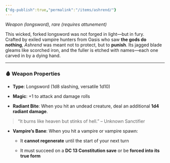 ```yaml
---
{"dg-publish":true,"permalink":"/items/ashrend/"}
---
```


_Weapon (longsword), rare (requires attunement)_

This wicked, forked longsword was not forged in light—but in fury.  
Crafted by exiled vampire hunters from Oasis who saw **the gods do nothing**, _Ashrend_ was meant not to protect, but to **punish**. Its jagged blade gleams like scorched iron, and the fuller is etched with names—each one carved in by a dying hand.

---

### 🩸 **Weapon Properties**

- **Type**: Longsword (1d8 slashing, versatile 1d10)
    
- **Magic**: +1 to attack and damage rolls
    
- **Radiant Bite**: When you hit an undead creature, deal an additional **1d4 radiant damage**.
    

> “It burns like heaven but stinks of hell.” – Unknown Sanctifier

- **Vampire’s Bane**: When you hit a vampire or vampire spawn:
    
    - It **cannot regenerate** until the start of your next turn
        
    - It must succeed on a **DC 13 Constitution save** or be **forced into its true form**
        
